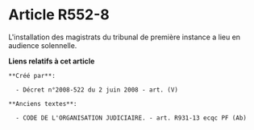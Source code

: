 # Article R552-8

L'installation des magistrats du tribunal de première instance a lieu en audience solennelle.

**Liens relatifs à cet article**

	**Créé par**:

	  - Décret n°2008-522 du 2 juin 2008 - art. (V)

	**Anciens textes**:

	  - CODE DE L'ORGANISATION JUDICIAIRE. - art. R931-13 ecqc PF (Ab)
